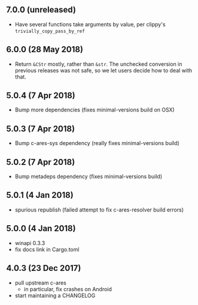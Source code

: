## 7.0.0 (unreleased)

* Have several functions take arguments by value, per clippy's `trivially_copy_pass_by_ref`

## 6.0.0 (28 May 2018)

* Return `&CStr` mostly, rather than `&str`.  The unchecked conversion in previous releases was not safe, so we let users decide how to deal with that.

## 5.0.4 (7 Apr 2018)

* Bump more dependencies (fixes minimal-versions build on OSX)

## 5.0.3 (7 Apr 2018)

* Bump c-ares-sys dependency (really fixes minimal-versions build)

## 5.0.2 (7 Apr 2018)

* Bump metadeps dependency (fixes minimal-versions build)

## 5.0.1 (4 Jan 2018)

* spurious republish (failed attempt to fix c-ares-resolver build errors)

## 5.0.0 (4 Jan 2018)

* winapi 0.3.3
* fix docs link in Cargo.toml

## 4.0.3 (23 Dec 2017)

* pull upstream c-ares
  * in particular, fix crashes on Android
* start maintaining a CHANGELOG
